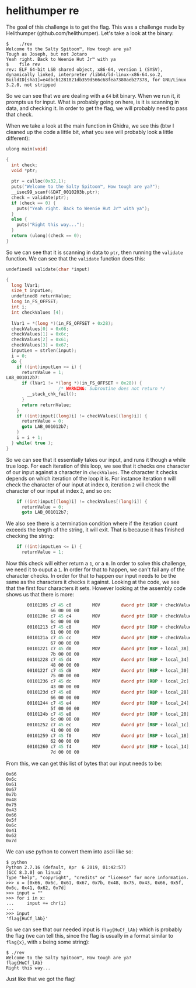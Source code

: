 # helithumper re

The goal of this challenge is to get the flag. This was a challenge made by Helithumper (github.com/helithumper). Let's take a look at the binary:

```
$    ./rev
Welcome to the Salty Spitoon™, How tough are ya?
Tough as Joseph, but not Jotaro
Yeah right. Back to Weenie Hut Jr™ with ya
$    file rev
rev: ELF 64-bit LSB shared object, x86-64, version 1 (SYSV), dynamically linked, interpreter /lib64/ld-linux-x86-64.so.2, BuildID[sha1]=e4dbcb1281821db359d566c68fea7380aeb27378, for GNU/Linux 3.2.0, not stripped
```

So we can see that we are dealing with a `64` bit binary. When we run it, it prompts us for input. What is probably going on here, is it is scanning in data, and checking it. In order to get the flag, we will probably need to pass that check.

When we take a look at the main function in Ghidra, we see this (btw I cleaned up the code a little bit, what you see will probably look a little different):

```c
ulong main(void)

{
  int check;
  void *ptr;
 
  ptr = calloc(0x32,1);
  puts("Welcome to the Salty Spitoon™, How tough are ya?");
  __isoc99_scanf(&DAT_0010203b,ptr);
  check = validate(ptr);
  if (check == 0) {
    puts("Yeah right. Back to Weenie Hut Jr™ with ya");
  }
  else {
    puts("Right this way...");
  }
  return (ulong)(check == 0);
}
```

So we can see that it is scanning in data to `ptr`, then running the `validate` function. We can see that the `validate` function does this:

```c
undefined8 validate(char *input)

{
  long lVar1;
  size_t inputLen;
  undefined8 returnValue;
  long in_FS_OFFSET;
  int i;
  int checkValues [4];
 
  lVar1 = *(long *)(in_FS_OFFSET + 0x28);
  checkValues[0] = 0x66;
  checkValues[1] = 0x6c;
  checkValues[2] = 0x61;
  checkValues[3] = 0x67;
  inputLen = strlen(input);
  i = 0;
  do {
    if ((int)inputLen <= i) {
      returnValue = 1;
LAB_001012b7:
      if (lVar1 != *(long *)(in_FS_OFFSET + 0x28)) {
                    /* WARNING: Subroutine does not return */
        __stack_chk_fail();
      }
      return returnValue;
    }
    if ((int)input[(long)i] != checkValues[(long)i]) {
      returnValue = 0;
      goto LAB_001012b7;
    }
    i = i + 1;
  } while( true );
}
```

So we can see that it essentially takes our input, and runs it though a while true loop. For each iteration of this loop, we see that it checks one character of our input against a character in `checkValues`. The character it checks depends on which iteration of the loop it is. For instance iteration `0` will check the character of our input at index `0`, iteration `2` will check the character of our input at index `2`, and so on:

```c
    if ((int)input[(long)i] != checkValues[(long)i]) {
      returnValue = 0;
      goto LAB_001012b7;
```

We also see there is a termination condition where if the iteration count exceeds the length of the string, it will exit. That is because it has finished checking the string:

```c
    if ((int)inputLen <= i) {
      returnValue = 1;
```

Now this check will either return a `1`, or a `0`. In order to solve this challenge, we need it to ouput a `1`. In order for that to happen, we can't fail any of the character checks. In order for that to happen our input needs to be the same as the characters it checks it against. Looking at the code, we see that the first four characters it sets. However looking at the assembly code shows us that there is more:

```asm
        00101205 c7 45 c0        MOV        dword ptr [RBP + checkValues[0]],0x66
                 66 00 00 00
        0010120c c7 45 c4        MOV        dword ptr [RBP + checkValues[1]],0x6c
                 6c 00 00 00
        00101213 c7 45 c8        MOV        dword ptr [RBP + checkValues[2]],0x61
                 61 00 00 00
        0010121a c7 45 cc        MOV        dword ptr [RBP + checkValues[3]],0x67
                 67 00 00 00
        00101221 c7 45 d0        MOV        dword ptr [RBP + local_38],0x7b
                 7b 00 00 00
        00101228 c7 45 d4        MOV        dword ptr [RBP + local_34],0x48
                 48 00 00 00
        0010122f c7 45 d8        MOV        dword ptr [RBP + local_30],0x75
                 75 00 00 00
        00101236 c7 45 dc        MOV        dword ptr [RBP + local_2c],0x43
                 43 00 00 00
        0010123d c7 45 e0        MOV        dword ptr [RBP + local_28],0x66
                 66 00 00 00
        00101244 c7 45 e4        MOV        dword ptr [RBP + local_24],0x5f
                 5f 00 00 00
        0010124b c7 45 e8        MOV        dword ptr [RBP + local_20],0x6c
                 6c 00 00 00
        00101252 c7 45 ec        MOV        dword ptr [RBP + local_1c],0x41
                 41 00 00 00
        00101259 c7 45 f0        MOV        dword ptr [RBP + local_18],0x62
                 62 00 00 00
        00101260 c7 45 f4        MOV        dword ptr [RBP + local_14],0x7d
                 7d 00 00 00
```

From this, we can get this list of bytes that our input needs to be:

```hex
0x66
0x6c
0x61
0x67
0x7b
0x48
0x75
0x43
0x66
0x5f
0x6c
0x41
0x62
0x7d
```

We can use python to convert them into ascii like so:

```console
$ python
Python 2.7.16 (default, Apr  6 2019, 01:42:57)
[GCC 8.3.0] on linux2
Type "help", "copyright", "credits" or "license" for more information.
>>> x = [0x66, 0x6c, 0x61, 0x67, 0x7b, 0x48, 0x75, 0x43, 0x66, 0x5f, 0x6c, 0x41, 0x62, 0x7d]
>>> input = ""
>>> for i in x:
...     input += chr(i)
...
>>> input
'flag{HuCf_lAb}'
```

So we can see that our needed input is `flag{HuCf_lAb}` which is probably the flag (we can tell this, since the flag is usually in a format similar to `flag{x}`, with `x` being some string):

```console
$ ./rev
Welcome to the Salty Spitoon™, How tough are ya?
flag{HuCf_lAb}
Right this way...
```

Just like that we got the flag!
